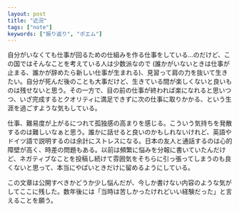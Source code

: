 ```yaml
---
layout: post
title: "近況"
tags: ["note"]
keywords: ["振り返り", "ポエム"]
---
```


自分がいなくても仕事が回るための仕組みを作る仕事をしている...のだけど、この国ではそんなことを考えている人は少数派なので (誰かがいないときは仕事が止まる、誰かが辞めたら新しい仕事が生まれる)、見習って肩の力を抜いて生きたい。自分が死んだ後のことも大事だけど、生きている間が楽しくないと良いものは残せないと思う。その一方で、目の前の仕事が終われば楽になれると思いつつ、いざ完成するとクオリティに満足できずに次の仕事に取りかかる、という生涯を過ごすような気もしている。

仕事、難易度が上がるにつれて孤独感の高まりを感じる。こういう気持ちを発散するのは難しいなぁと思う。誰かに話せると良いのかもしれないけれど、英語やドイツ語で説明するのは余計にストレスになる。日本の友人と通話するのは心的障壁が高く、時差の問題もある。以前は頻繁に悩みを分報に書いていたんだけど、ネガティブなことを投稿し続けて雰囲気をそちらに引っ張ってしまうのも良くないと思って、本当にやばいときだけに留めるようにしている。

この文章は公開すべきかどうか少し悩んだが、今しか書けない内容のような気がしてここに残した。数年後には「当時は苦しかったけれどいい経験だった」と言えることを願う。
